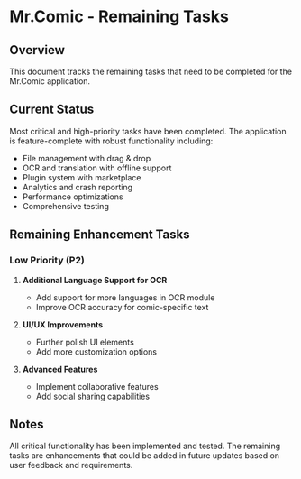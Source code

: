 # Mr.Comic - Remaining Tasks

## Overview
This document tracks the remaining tasks that need to be completed for the Mr.Comic application.

## Current Status
Most critical and high-priority tasks have been completed. The application is feature-complete with robust functionality including:
- File management with drag & drop
- OCR and translation with offline support
- Plugin system with marketplace
- Analytics and crash reporting
- Performance optimizations
- Comprehensive testing

## Remaining Enhancement Tasks

### Low Priority (P2)

1. **Additional Language Support for OCR**
   - Add support for more languages in OCR module
   - Improve OCR accuracy for comic-specific text

2. **UI/UX Improvements**
   - Further polish UI elements
   - Add more customization options

3. **Advanced Features**
   - Implement collaborative features
   - Add social sharing capabilities

## Notes
All critical functionality has been implemented and tested. The remaining tasks are enhancements that could be added in future updates based on user feedback and requirements.